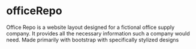 # officeRepo
Office Repo is a website layout designed for a fictional
office supply company. It provides all the necessary information such
a company would need. Made primarily with bootstrap with specifically stylized designs
